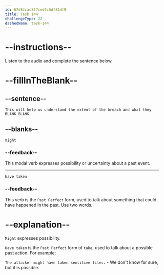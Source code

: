 ```yaml
---
id: 67d83cac8f7ced9c5df81df9
title: Task 144
challengeType: 22
dashedName: task-144
---
```


<!-- (audio) Lisa: This will help us understand the extent of the breach and what they might have taken. -->

# --instructions--

Listen to the audio and complete the sentence below.

# --fillInTheBlank--

## --sentence--

`This will help us understand the extent of the breach and what they BLANK BLANK.`

## --blanks--

`might`

### --feedback--

This modal verb expresses possibility or uncertainty about a past event.

---

`have taken`

### --feedback--

This verb is the `Past Perfect` form, used to talk about something that could have happened in the past. Use two words.

# --explanation--  

`Might` expresses possibility.  

`Have taken` is the `Past Perfect` form of `take`, used to talk about a possible past action. For example:

`The attacker might have taken sensitive files.` - We don't know for sure, but it is possible.
